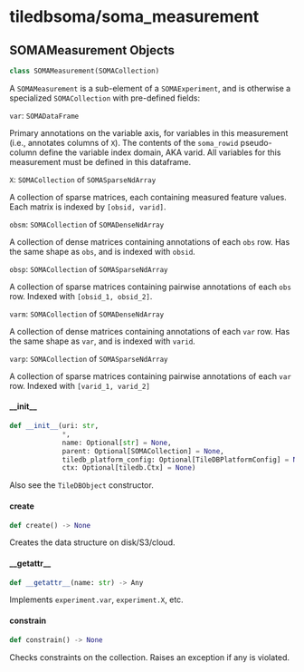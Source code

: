 <a id="tiledbsoma/soma_measurement"></a>

# tiledbsoma/soma\_measurement

<a id="tiledbsoma/soma_measurement.SOMAMeasurement"></a>

## SOMAMeasurement Objects

```python
class SOMAMeasurement(SOMACollection)
```

A `SOMAMeasurement` is a sub-element of a `SOMAExperiment`, and is otherwise a specialized
`SOMACollection` with pre-defined fields:

`var`: `SOMADataFrame`

Primary annotations on the variable axis, for variables in this measurement (i.e., annotates
columns of `X`). The contents of the `soma_rowid` pseudo-column define the variable index domain,
AKA varid. All variables for this measurement must be defined in this dataframe.

`X`: `SOMACollection` of `SOMASparseNdArray`

A collection of sparse matrices, each containing measured feature values. Each matrix is indexed
by `[obsid, varid]`.

`obsm`: `SOMACollection` of `SOMADenseNdArray`

A collection of dense matrices containing annotations of each `obs` row. Has the same shape as
`obs`, and is indexed with `obsid`.

`obsp`: `SOMACollection` of `SOMASparseNdArray`

A collection of sparse matrices containing pairwise annotations of each `obs` row. Indexed with
`[obsid_1, obsid_2]`.

`varm`: `SOMACollection` of `SOMADenseNdArray`

A collection of dense matrices containing annotations of each `var` row. Has the same shape as
`var`, and is indexed with `varid`.

`varp`: `SOMACollection` of `SOMASparseNdArray`

A collection of sparse matrices containing pairwise annotations of each `var` row. Indexed with
`[varid_1, varid_2]`

<a id="tiledbsoma/soma_measurement.SOMAMeasurement.__init__"></a>

#### \_\_init\_\_

```python
def __init__(uri: str,
             *,
             name: Optional[str] = None,
             parent: Optional[SOMACollection] = None,
             tiledb_platform_config: Optional[TileDBPlatformConfig] = None,
             ctx: Optional[tiledb.Ctx] = None)
```

Also see the `TileDBObject` constructor.

<a id="tiledbsoma/soma_measurement.SOMAMeasurement.create"></a>

#### create

```python
def create() -> None
```

Creates the data structure on disk/S3/cloud.

<a id="tiledbsoma/soma_measurement.SOMAMeasurement.__getattr__"></a>

#### \_\_getattr\_\_

```python
def __getattr__(name: str) -> Any
```

Implements `experiment.var`, `experiment.X`, etc.

<a id="tiledbsoma/soma_measurement.SOMAMeasurement.constrain"></a>

#### constrain

```python
def constrain() -> None
```

Checks constraints on the collection. Raises an exception if any is violated.


